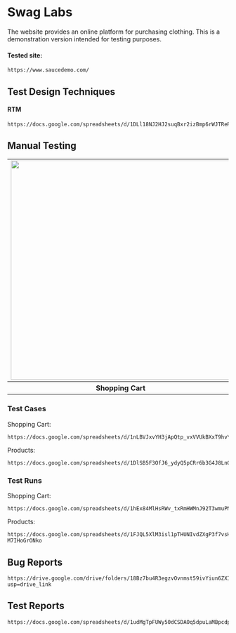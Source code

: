 # Swag Labs
The website provides an online platform for purchasing clothing. This is a demonstration version intended for testing purposes.

#### Tested site:
```
https://www.saucedemo.com/
```

## Test Design Techniques

#### RTM
```
https://docs.google.com/spreadsheets/d/1DLl18NJ2HJ2suqBxr2izBmp6rWJTReRF9p1OsJ1bU0I
```

## Manual Testing
<table>
  <tr>
    <td><img src="https://github.com/LosKamilos91/swag-labs/assets/93448256/eea2e54d-e80f-42ac-83aa-852e46f9f07d" width="500"></td>
    <td><img src="https://github.com/LosKamilos91/swag-labs/assets/93448256/6e7cb5f4-ee7f-44f7-a8b9-9b8c95ba8dc6" width="500"></td>
  </tr>
  <tr>
    <th align="center">Shopping Cart</th>
    <th align="center">Products on the Home Page</th>
  </tr>
</table>

### Test Cases
Shopping Cart:
```
https://docs.google.com/spreadsheets/d/1nLBVJxvYH3jApQtp_vxVVUkBXxT9hvYAUhompEOxI2c
```

Products:
```
https://docs.google.com/spreadsheets/d/1DlSB5F3OfJ6_ydyQ5pCRr6b3G4J8LnGCmz_ejHcoUhM
```

### Test Runs
Shopping Cart:
```
https://docs.google.com/spreadsheets/d/1hEx84MlHsRWv_txRmHWMnJ92T3wmuPN6RXS7FkT3nAI
```

Products:
```
https://docs.google.com/spreadsheets/d/1FJQL5XlM3isl1pTHUNIvdZXgP3f7vsH-M7IHoGrONko
```

## Bug Reports
```
https://drive.google.com/drive/folders/18Bz7bu4R3egzvOvnmst59ivYiun6ZXIx?usp=drive_link
```

## Test Reports
```
https://docs.google.com/spreadsheets/d/1udMgTpFUWy50dCSDAOq5dpuLaMBpcdptTQnYDLufxag
```




